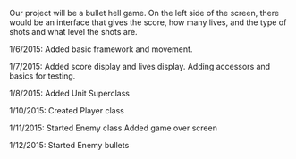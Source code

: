 Our project will be a bullet hell game. On the left side of the screen, there would be an interface that gives the score, how many lives, and the type of shots and what level the shots are.

1/6/2015: Added basic framework and movement.

1/7/2015: Added score display and lives display.
          Adding accessors and basics for testing.

1/8/2015: Added Unit Superclass

1/10/2015: Created Player class

1/11/2015: Started Enemy class
           Added game over screen
           
1/12/2015: Started Enemy bullets
